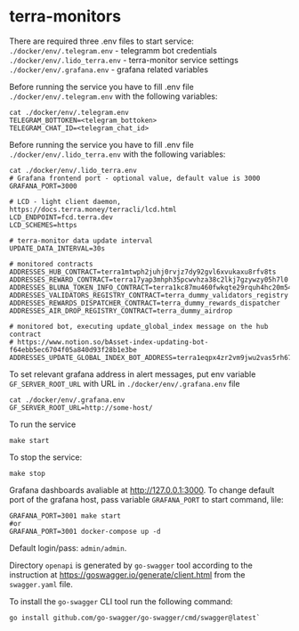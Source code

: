 # terra-monitors

There are required three .env files to start service:\
`./docker/env/.telegram.env` - telegramm bot credentials\
`./docker/env/.lido_terra.env` - terra-monitor service settings\
`./docker/env/.grafana.env` - grafana related variables

Before running the service you have to fill .env file `./docker/env/.telegram.env` with the following variables:
```shell
cat ./docker/env/.telegram.env 
TELEGRAM_BOTTOKEN=<telegram_bottoken>
TELEGRAM_CHAT_ID=<telegram_chat_id>
```

Before running the service you have to fill .env file `./docker/env/.lido_terra.env` with the following variables:
```shell
cat ./docker/env/.lido_terra.env
# Grafana frontend port - optional value, default value is 3000
GRAFANA_PORT=3000 

# LCD - light client daemon, https://docs.terra.money/terracli/lcd.html
LCD_ENDPOINT=fcd.terra.dev
LCD_SCHEMES=https

# terra-monitor data update interval
UPDATE_DATA_INTERVAL=30s

# monitored contracts
ADDRESSES_HUB_CONTRACT=terra1mtwph2juhj0rvjz7dy92gvl6xvukaxu8rfv8ts
ADDRESSES_REWARD_CONTRACT=terra17yap3mhph35pcwvhza38c2lkj7gzywzy05h7l0
ADDRESSES_BLUNA_TOKEN_INFO_CONTRACT=terra1kc87mu460fwkqte29rquh4hc20m54fxwtsx7gp
ADDRESSES_VALIDATORS_REGISTRY_CONTRACT=terra_dummy_validators_registry
ADDRESSES_REWARDS_DISPATCHER_CONTRACT=terra_dummy_rewards_dispatcher
ADDRESSES_AIR_DROP_REGISTRY_CONTRACT=terra_dummy_airdrop

# monitored bot, executing update_global_index message on the hub contract
# https://www.notion.so/bAsset-index-updating-bot-f64ebb5ec6704f05a840d93f28b1e3be
ADDRESSES_UPDATE_GLOBAL_INDEX_BOT_ADDRESS=terra1eqpx4zr2vm9jwu2vas5rh6704f6zzglsayf2fy
```

To set relevant grafana address in alert messages, put env variable `GF_SERVER_ROOT_URL` with URL in `./docker/env/.grafana.env` file
```shell
cat ./docker/env/.grafana.env 
GF_SERVER_ROOT_URL=http://some-host/
```


To run the service
```shell
make start
```

To stop the service:
```shell
make stop
```

Grafana dashboards avaliable at http://127.0.0.1:3000.
To change default port of the grafana host, pass variable `GRAFANA_PORT` to start command, lile:
```shell
GRAFANA_PORT=3001 make start
#or
GRAFANA_PORT=3001 docker-compose up -d
```

Default login/pass: `admin/admin`.

Directory `openapi` is generated by `go-swagger` tool according to the instruction at https://goswagger.io/generate/client.html from the `swagger.yaml` file.

To install the `go-swagger` CLI tool run the following command: 
```shell
go install github.com/go-swagger/go-swagger/cmd/swagger@latest`
```
